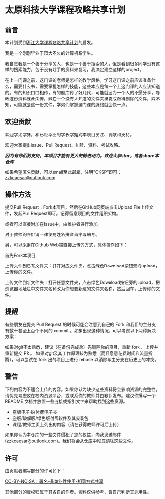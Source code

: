 # 太原科技大学课程攻略共享计划

## 前言

本计划受到[浙江大学课程攻略共享计划](https://github.com/QSCTech/zju-icicles)的启发。

我是一个刚刚毕业于窊大不久的计算机系学生。

我自觉我是一个善于分享的人，也是一个善于搜索的人，但是看到很多同学没有这样的搜索能力，苦于没有趁手的资料来复习，我决定建立这样的project。
    
在上一门课之前，这门课的老师是怎样的教学风格，学习这门课之前应该准备什么，需要什么书，需要掌握怎样的技能，这些本应是每一个上这门课的人应该知道的。有的知识口口相传，有的题库传了好几代，可能就因为一个人的不愿分享，导致这份资料就此失传。藏在一个没有人知道的文件夹里变成亟待删除的文件。殊不知，可能就是这一份文件，学弟们掌握这门课的脉络就会快一点。

## 欢迎贡献

欢迎学弟学妹，和已经毕业的学长学姐对本项目关注、贡献和支持。

欢迎大家提出issue、Pull Request、纠错、资料、考试攻略。

***因为有你们的支持，本项目才能有更大的前进动力。欢迎大家star，或者share本仓库***

如果希望匿名贡献，可以email至此邮箱，注明"CKSP"即可：zzkcaesar@outlook.com

## 操作方法

提交Pull Request：Fork本项目，然后在GitHub网页端点击Upload File上传文件，发起Pull Request即可。记得留意项目的文件组织架构。

或者可以直接附加在Issue中，由维护者进行添加。

对于教师的评价请一律使用姓名拼音首字母缩写。

另，可以采用在Github Web端直接上传的方式，具体操作如下：

首先Fork本项目

上传文件到已有文件夹：打开对应文件夹，点击绿色Download按钮旁的upload，上传你的文件。

上传文件到新文件夹：打开任意文件夹，点击绿色Download按钮旁的upload，把浏览器地址栏中文件夹名称改为你想要新建的文件夹名称，然后回车，上传你的文件。

## 提醒

有些朋友在提交 Pull Request 的时候可能会注意到自己的 Fork 和我们的主分支有数十甚至上百个不同的 commit 。如果出现这种情况，可以考虑以下两种解决方案：

如果对git不太熟悉，建议（在备份完成后）先删除你的项目，重新 fork 、上传并重新提交 PR 。
如果对git及其工作原理较为熟悉（而且愿意花费时间和流量折腾），可以尝试在 fork 出的项目上进行 rebase 以消除与主分支在历史上的冲突。

## 警告

下列内容为不适合上传的内容。如果你认为缺少这些资料将会影响资源的完整性，请优先考虑放在校内资源平台，或联系你的教师并由教师发布。建议你撰写一个 README 文档并放置一些链接或指引文字来帮助找到这些资源。
- 盗版电子书/付费电子书
- 盗版/破解版/绿色版付费软件及其安装包
- 课程/教师主页上列出的内容（请在获得教师许可后上传）

如果你认为本仓库的一些文件侵犯了您的权益，向我发送邮件(zzkcaesar@outlook.com)。我们将会从仓库中彻底清除这些文件。
    
## 许可

由贡献者编写部分的许可如下：

[CC-BY-NC-SA：署名-非商业性使用-相同方式共享](https://creativecommons.org/licenses/by-nc-sa/4.0/deed.zh)

其他部分的版权归属于其各自的作者。资料仅供参考，请自己判断其适用性。
